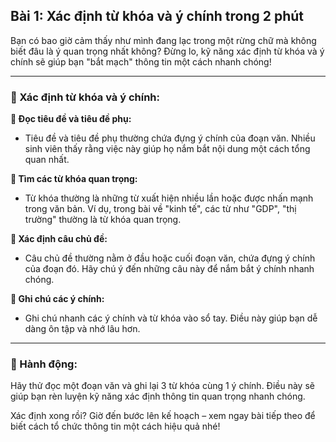 ## Bài 1: Xác định từ khóa và ý chính trong 2 phút

Bạn có bao giờ cảm thấy như mình đang lạc trong một rừng chữ mà không biết đâu là ý quan trọng nhất không? Đừng lo, kỹ năng xác định từ khóa và ý chính sẽ giúp bạn "bắt mạch" thông tin một cách nhanh chóng!

---

### 📌 Xác định từ khóa và ý chính:

**🔹 Đọc tiêu đề và tiêu đề phụ:**
- Tiêu đề và tiêu đề phụ thường chứa đựng ý chính của đoạn văn. Nhiều sinh viên thấy rằng việc này giúp họ nắm bắt nội dung một cách tổng quan nhất.

**🔹 Tìm các từ khóa quan trọng:**
- Từ khóa thường là những từ xuất hiện nhiều lần hoặc được nhấn mạnh trong văn bản. Ví dụ, trong bài về "kinh tế", các từ như "GDP", "thị trường" thường là từ khóa quan trọng.

**🔹 Xác định câu chủ đề:**
- Câu chủ đề thường nằm ở đầu hoặc cuối đoạn văn, chứa đựng ý chính của đoạn đó. Hãy chú ý đến những câu này để nắm bắt ý chính nhanh chóng.

**🔹 Ghi chú các ý chính:**
- Ghi chú nhanh các ý chính và từ khóa vào sổ tay. Điều này giúp bạn dễ dàng ôn tập và nhớ lâu hơn.

---

### 🚀 Hành động:

Hãy thử đọc một đoạn văn và ghi lại 3 từ khóa cùng 1 ý chính. Điều này sẽ giúp bạn rèn luyện kỹ năng xác định thông tin quan trọng nhanh chóng.

Xác định xong rồi? Giờ đến bước lên kế hoạch – xem ngay bài tiếp theo để biết cách tổ chức thông tin một cách hiệu quả nhé!